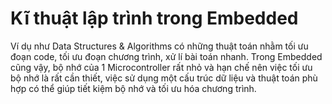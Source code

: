 # Kĩ thuật lập trình trong Embedded
  Ví dụ như Data Structures & Algorithms có những thuật toán nhằm tối ưu đoạn code, tối ưu đoạn chương trình, xử lí bài toán nhanh.
  Trong Embedded cũng vậy, bộ nhớ của 1 Microcontroller rất nhỏ và hạn chế nên việc tối ưu bộ nhớ là rất cần thiết, việc sử dụng một cấu trúc dữ liệu và thuật toán phù hợp có thể giúp tiết kiệm bộ nhớ và tối ưu hóa chương trình.
